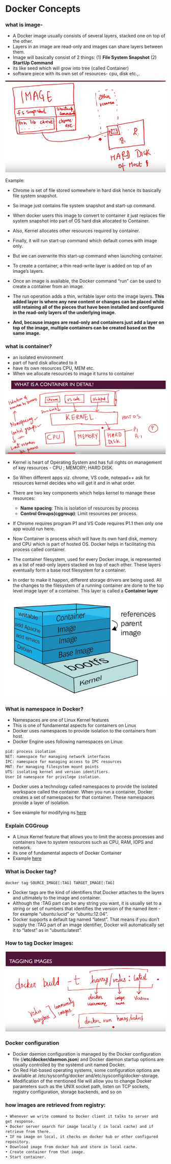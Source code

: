 
# Docker Concepts



### what is image-

- A Docker image usually consists of several layers, stacked one on top of the other. 
- Layers in an image are read-only and images can share layers between them.
- Image will basically consist of 2 things: (1) **File System Snapshot** (2) **StartUp Command**
- its like seed which will grow into tree (called Container)
- software piece with its own set of resources- cpu, disk etc.,.

![img_2.png](../images/1_1.2_1.png)

Example: 

- Chrome is set of file stored somewhere in hard disk hence its basically file system snapshot.
- So image just contains file system snapshot and start-up command. 
- When docker users this image to convert to container it just replaces file system snapshot into part of OS hard disk allocated to Container. 
- Also, Kernel allocates other resources required by container. 
- Finally, it will run start-up command which default comes with image only.  
- But we can overwrite this start-up command when launching container.

- To create a container, a thin read-write layer is added on top of an image’s layers.
- Once an image is available, the Docker command “run” can be used to create a container from an image.  
- The run operation adds a thin, writable layer onto the image layers.  **This added layer is where any new content or changes can be placed while still retaining all of the pieces that have been installed and configured in the read-only layers of the underlying image.**

- **And, because images are read-only and containers just add a layer on top of the image, multiple containers can be created based on the same image.**

### what is container?
- an isolated environment
- part of hard disk allocated to it
- have its own resources CPU, MEM etc.
- When we allocate resources to image it turns to container

![img.png](../images/1_1.2_2.png)

- Kernel is heart of Operating System and has full rights on management of key resources - CPU ; MEMORY; HARD DISK.
- So When different apps viz. chrome, VS code, notepad++ ask for resources kernel decides who will get it and in what order.
- There are two key components which helps kernel to manage these resources:
  - **Name spacing**: This is isolation of resources by process
  - **Control Groups(cggroup)**: Limit resources per process. 
- If Chrome requires program P1 and VS Code requires P1.1 then only one app would run here.

- Now Container is process which will have its own hard disk, memory and CPU which is part of hosted OS. Docker helps in  facilitating this process called container.

- The container filesystem, used for every Docker image, is represented as a list of read-only layers stacked on top of each other. These layers eventually form a base root filesystem for a container. 
- In order to make it happen, different storage drivers are being used. All the changes to the filesystem of a running container are done to the top level image layer of a container. This layer is called a **Container layer**

![img_1.png](../images/1_1.2_3.png)


### What is namespace in Docker?

- Namespaces are one of Linux Kernel features
- This is one of fundamental aspects for containers on Linux
- Docker uses namespaces to provide isolation to the containers from host.
- Docker Engine uses following namespaces on Linux:

```text
pid: process isolation
NET: namespace for managing network interfaces
IPC: namespace for managing access to IPC resources
MNT: For managing filesystem mount points
UTS: isolating kernel and version identifiers.
User Id namespace for privilege isolation.
```

- Docker uses a technology called namespaces to provide the isolated workspace called the container. When you run a container, Docker creates a set of namespaces for that container. These namespaces provide a layer of isolation.

- See example for modifying ns [here](notes/2_hacking/2.4.0_modyfying_shared_files_with_root_access.md)

### Explain CGGroup

- A Linux Kernel feature that allows you to limit the access processes and containers have to system resources such as CPU, RAM, IOPS and network.
- its one of fundamental aspects of Docker Container
- Example [here](notes/2_hacking/2.5.0_limit_cggroups.md)

### What is Docker tag?

```text
docker tag SOURCE_IMAGE[:TAG] TARGET_IMAGE[:TAG]
```
- Docker tags are the kind of identifiers that Docker attaches to the layers and ultimately to the image and container.
- Although the :TAG part can be any string you want, it is usually set to a string or set of numbers that identifies the version of the named item - for example “ubuntu:lucid” or “ubuntu:12.04”.
- Docker supports a default tag named “latest”.  That means if you don’t supply the :TAG part of an image identifier, Docker will automatically set it to “latest” as in “ubuntu:latest”.

### How to tag Docker images:
![img_3.png](../images/1_1.2_4.png)

### Docker configuration

- Docker daemon configuration is managed by the Docker configuration file (/**etc/docker/daemon.json**) and Docker daemon startup options are usually controlled by the systemd unit named Docker.
- On Red Hat-based operating systems, some configuration options are available at /etc/sysconfig/docker and/etc/sysconfig/docker-storage. 
- Modification of the mentioned file will allow you to change Docker parameters such as the UNIX socket path, listen on TCP sockets, registry configuration, storage backends, and so on

### how images are retrieved from registry:

	• Whenever we write command to Docker client it talks to server and get response. 
	• Docker server search for image locally ( in local cache) and if  retrieve from there.
	• IF no image on local, it checks on docker hub or other configured repository.
	• Download image from docker hub and store in local cache.
	• Create container from that image. 
	• Start container.

